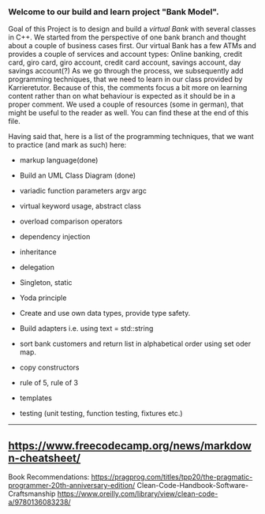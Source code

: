 ### Welcome to our build and learn project "Bank Model".

Goal of this Project is to design and build a *virtual Bank* with several classes in C++. We started from the perspective of one bank branch and thought about a couple of business cases first.
Our virtual Bank has a few ATMs and provides a couple of services and account types: Online banking, credit card, giro card, giro account, credit card account, savings account, day savings account(?)
As we go through the process, we subsequently add programming techniques, that we need to learn in our class provided by Karrieretutor.
Because of this, the comments focus a bit more on learning content rather than on what behaviour is expected as it should be in a proper comment.
We used a couple of resources (some in german), that might be useful to the reader as well. You can find these at the end of this file.

Having said that, here is a list of the programming techniques, that we want to practice (and mark as such) here:

- markup language(done)
- Build an UML Class Diagram (done)

- variadic function parameters argv argc
- virtual keyword usage, abstract class
- overload comparison operators
- dependency injection
- inheritance
- delegation
- Singleton, static
- Yoda principle 
- Create and use own data types, provide type safety.
- Build adapters i.e. using text = std::string
- sort bank customers and return list in alphabetical order using set oder map.
- copy constructors
- rule of 5, rule of 3
- templates
- testing (unit testing, function testing, fixtures etc.)
---

https://www.freecodecamp.org/news/markdown-cheatsheet/
---
Book Recommendations:
https://pragprog.com/titles/tpp20/the-pragmatic-programmer-20th-anniversary-edition/
Clean-Code-Handbook-Software-Craftsmanship
https://www.oreilly.com/library/view/clean-code-a/9780136083238/

